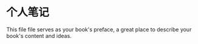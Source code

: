 # 个人笔记

This file file serves as your book's preface, a great place to describe your book's content and ideas.

